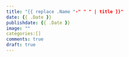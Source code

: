 ```yaml
---
title: "{{ replace .Name "-" " " | title }}"
date: {{ .Date }}
publishdate: {{ .Date }}
image: ""
categories:[]
comments: true
draft: true
---
```

